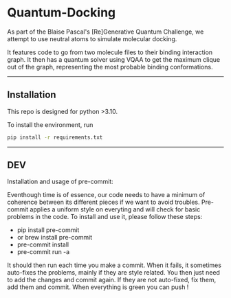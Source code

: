 # Quantum-Docking

As part of the Blaise Pascal's [Re]Generative Quantum Challenge, we attempt to use neutral atoms to simulate molecular docking.

It features code to go from two molecule files to their binding interaction graph. It then has a quantum solver using VQAA to get the maximum clique out of the graph, representing the most probable binding conformations.



---



## Installation

This repo is designed for python >3.10.

To install the environment, run

```bash
pip install -r requirements.txt
```






---

## DEV

Installation and usage of pre-commit:

Eventhough time is of essence, our code needs to have a minimum of coherence between its different pieces if we want to avoid troubles. Pre-commit applies a uniform style on everyting and will check for basic problems in the code. To install and use it, please follow these steps:

* pip install pre-commit
* or brew install pre-commit
* pre-commit install
* pre-commit run -a

It should then run each time you make a commit. When it fails, it sometimes auto-fixes the problems, mainly if they are style related. You then just need to add the changes and commit again. If they are not auto-fixed, fix them, add them and commit. When everything is green you can push !
